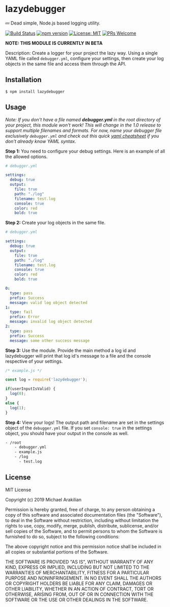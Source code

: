 # lazydebugger

:zzz: Dead simple, Node.js based logging utility.

[![Build Status](https://travis-ci.com/arakilian0/lazydebugger.svg?branch=master)](https://travis-ci.com/arakilian0/lazydebugger) [![npm version](https://img.shields.io/npm/v/lazydebugger.svg?style=flat)](https://www.npmjs.com/package/lazydebugger) [![License: MIT](https://img.shields.io/badge/License-MIT-yellow.svg)](https://github.com/arakilian0/lazydebugger/blob/master/LICENSE.md) [![PRs Welcome](https://img.shields.io/badge/PRs-welcome-brightgreen.svg?style=flat)](https://github.com/arakilian0/lazydebugger/blob/master/CONTRIBUTING.md)

**NOTE: THIS MODULE IS CURRENTLY IN BETA**

Description: Create a logger for your project the lazy way. Using a single YAML file called `debugger.yml`, configure your settings, then create your log objects in the same file and access them through the API.

## Installation
```
$ npm install lazydebugger
```

## Usage
*Note: If you don't have a file named **debugger.yml** in the root directory of your project, this module won't work! This will change in the 1.0 release to support multiple filenames and formats. For now, name your debugger file exclusively `debugger.yml` and check out this quick [yaml cheatsheet](https://github.com/helm/helm/blob/master/docs/chart_template_guide/yaml_techniques.md) if you don't already know YAML syntax.*

**Step 1:** You need to configure your debug settings. Here is an example of all the allowed options.
```yml
# debugger.yml

settings:
  debug: true
  output:
    file: true
    path: "./log"
    filename: test.log
    console: true
    color: red
    bold: true
```

**Step 2:** Create your log objects in the same file.
```yml
# debugger.yml

settings:
  debug: true
  output:
    file: true
    path: "./log"
    filename: test.log
    console: true
    color: red
    bold: true

0:
  type: pass
  prefix: Success
  message: valid log object detected
1:
  type: fail
  prefix: Error
  message: invalid log object detected
2:
  type: pass
  prefix: Success
  message: some other success message
```

**Step 3:** Use the module. Provide the main method a log id and lazydebugger will print that log id's message to a file and the console respective of your settings.
```js
/* example.js */

const log = require('lazydebugger');

if(userInputIsValid) {
  log(0);
}
else {
  log(1);
}
```

**Step 4:** View your logs! The output path and filename are set in the settings object of the `debugger.yml` file. If you set `console: true` in the settings object, you should have your output in the console as well.
```bash
- /root
    - debugger.yml
    - example.js
    - /log
      - test.log
```

## License
MIT License

Copyright (c) 2019 Michael Arakilian

Permission is hereby granted, free of charge, to any person obtaining a copy
of this software and associated documentation files (the "Software"), to deal
in the Software without restriction, including without limitation the rights
to use, copy, modify, merge, publish, distribute, sublicense, and/or sell
copies of the Software, and to permit persons to whom the Software is
furnished to do so, subject to the following conditions:

The above copyright notice and this permission notice shall be included in all
copies or substantial portions of the Software.

THE SOFTWARE IS PROVIDED "AS IS", WITHOUT WARRANTY OF ANY KIND, EXPRESS OR
IMPLIED, INCLUDING BUT NOT LIMITED TO THE WARRANTIES OF MERCHANTABILITY,
FITNESS FOR A PARTICULAR PURPOSE AND NONINFRINGEMENT. IN NO EVENT SHALL THE
AUTHORS OR COPYRIGHT HOLDERS BE LIABLE FOR ANY CLAIM, DAMAGES OR OTHER
LIABILITY, WHETHER IN AN ACTION OF CONTRACT, TORT OR OTHERWISE, ARISING FROM,
OUT OF OR IN CONNECTION WITH THE SOFTWARE OR THE USE OR OTHER DEALINGS IN THE
SOFTWARE.
